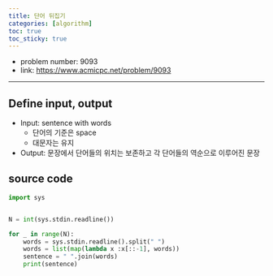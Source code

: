 ```yaml
---
title: 단어 뒤집기  
categories: [algorithm]
toc: true
toc_sticky: true
---
```


- problem number: 9093  
- link: https://www.acmicpc.net/problem/9093  

---

## Define input, output
- Input: sentence with words
    - 단어의 기준은 space
    - 대문자는 유지
- Output: 문장에서 단어들의 위치는 보존하고 각 단어들의 역순으로 이루어진 문장

## source code 
```python
import sys


N = int(sys.stdin.readline())

for _ in range(N):
    words = sys.stdin.readline().split(" ")
    words = list(map(lambda x :x[::-1], words))
    sentence = " ".join(words)
    print(sentence)
```
